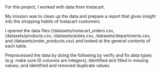 For this project, I worked with data from Instacart.

My mission was to clean up the data and prepare a report that gives insight into the shopping habits of Instacart customers. 

I opened the data files (/datasets/instacart_orders.csv, /datasets/products.csv, /datasets/aisles.csv, /datasets/departments.csv, and /datasets/order_products.csv) and looked at the general contents of each table.

Preprocessed the data by doing the following by verify and fix data types (e.g. make sure ID columns are integers); Identified and filled in missing values; and identified and removed duplicate values.